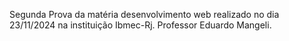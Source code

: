 Segunda Prova da matéria desenvolvimento web realizado no dia 23/11/2024 na instituição Ibmec-Rj. Professor Eduardo Mangeli.
